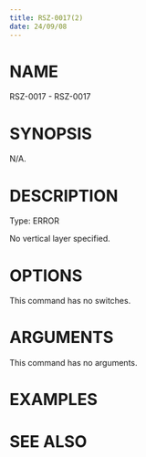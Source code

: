 ```yaml
---
title: RSZ-0017(2)
date: 24/09/08
---
```


# NAME

RSZ-0017 - RSZ-0017

# SYNOPSIS

N/A.

# DESCRIPTION

Type: ERROR

No vertical layer specified.

# OPTIONS

This command has no switches.

# ARGUMENTS

This command has no arguments.

# EXAMPLES

# SEE ALSO
